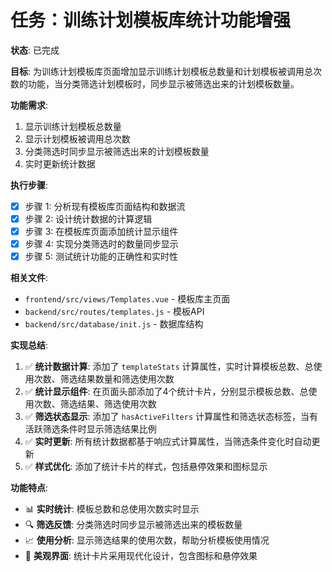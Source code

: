 # 任务：训练计划模板库统计功能增强

**状态**: 已完成

**目标**: 为训练计划模板库页面增加显示训练计划模板总数量和计划模板被调用总次数的功能，当分类筛选计划模板时，同步显示被筛选出来的计划模板数量。

**功能需求**:
1. 显示训练计划模板总数量
2. 显示计划模板被调用总次数
3. 分类筛选时同步显示被筛选出来的计划模板数量
4. 实时更新统计数据

**执行步骤**:
- [x] 步骤 1: 分析现有模板库页面结构和数据流
- [x] 步骤 2: 设计统计数据的计算逻辑
- [x] 步骤 3: 在模板库页面添加统计显示组件
- [x] 步骤 4: 实现分类筛选时的数量同步显示
- [x] 步骤 5: 测试统计功能的正确性和实时性

**相关文件**:
- `frontend/src/views/Templates.vue` - 模板库主页面
- `backend/src/routes/templates.js` - 模板API
- `backend/src/database/init.js` - 数据库结构

**实现总结**:
1. ✅ **统计数据计算**: 添加了 `templateStats` 计算属性，实时计算模板总数、总使用次数、筛选结果数量和筛选使用次数
2. ✅ **统计显示组件**: 在页面头部添加了4个统计卡片，分别显示模板总数、总使用次数、筛选结果、筛选使用次数
3. ✅ **筛选状态显示**: 添加了 `hasActiveFilters` 计算属性和筛选状态标签，当有活跃筛选条件时显示筛选结果比例
4. ✅ **实时更新**: 所有统计数据都基于响应式计算属性，当筛选条件变化时自动更新
5. ✅ **样式优化**: 添加了统计卡片的样式，包括悬停效果和图标显示

**功能特点**:
- 📊 **实时统计**: 模板总数和总使用次数实时显示
- 🔍 **筛选反馈**: 分类筛选时同步显示被筛选出来的模板数量
- 📈 **使用分析**: 显示筛选结果的使用次数，帮助分析模板使用情况
- 🎨 **美观界面**: 统计卡片采用现代化设计，包含图标和悬停效果 